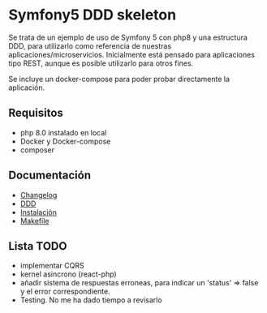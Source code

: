 # Symfony5 DDD skeleton
Se trata de un ejemplo de uso de Symfony 5 con php8 y una estructura DDD, para utilizarlo como referencia de nuestras
aplicaciones/microservicios. Inicialmente está pensado para aplicaciones tipo REST, aunque es posible utilizarlo para
otros fines.

Se incluye un docker-compose para poder probar directamente la aplicación. 

## Requisitos
- php 8.0 instalado en local
- Docker y Docker-compose
- composer

## Documentación
- [Changelog](docs/0_CHANGELOG.md)
- [DDD](docs/1_DDD.md)
- [Instalación](docs/2_INSTALACION.md)
- [Makefile](docs/3_MAKEFILE.md)

## Lista TODO
- implementar CQRS
- kernel asincrono (react-php)
- añadir sistema de respuestas erroneas, para indicar un 'status' => false y el error correspondiente.
- Testing. No me ha dado tiempo a revisarlo